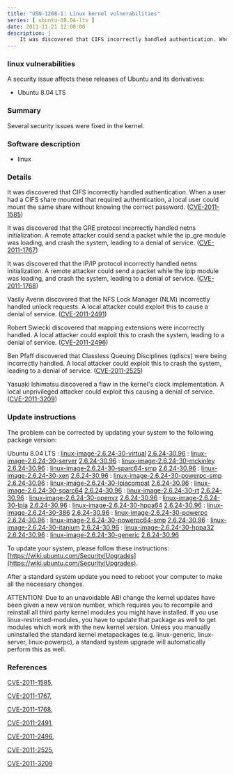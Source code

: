 ```yaml
---
title: "USN-1268-1: Linux kernel vulnerabilities"
series: [ ubuntu-08.04-lts ]
date: 2011-11-21 12:00:00
description: |
    It was discovered that CIFS incorrectly handled authentication. When a user had a CIFS share mounted that required authentication, a local user could mount the same share without knowing the correct password. ([CVE-2011-1585](http://people.ubuntu.com/~ubuntu-security/cve/CVE-2011-1585))
--- 
```

 
### linux vulnerabilities

A security issue affects these releases of Ubuntu and its derivatives:

* Ubuntu 8.04 LTS

### Summary

Several security issues were fixed in the kernel. 

### Software description

* linux 

### Details

It was discovered that CIFS incorrectly handled authentication. When a user had a CIFS share mounted that required authentication, a local user could mount the same share without knowing the correct password. ([CVE-2011-1585](http://people.ubuntu.com/~ubuntu-security/cve/CVE-2011-1585))

It was discovered that the GRE protocol incorrectly handled netns initialization. A remote attacker could send a packet while the ip_gre module was loading, and crash the system, leading to a denial of service. ([CVE-2011-1767](http://people.ubuntu.com/~ubuntu-security/cve/CVE-2011-1767))

It was discovered that the IP/IP protocol incorrectly handled netns initialization. A remote attacker could send a packet while the ipip module was loading, and crash the system, leading to a denial of service. ([CVE-2011-1768](http://people.ubuntu.com/~ubuntu-security/cve/CVE-2011-1768))

Vasily Averin discovered that the NFS Lock Manager (NLM) incorrectly handled unlock requests. A local attacker could exploit this to cause a denial of service. ([CVE-2011-2491](http://people.ubuntu.com/~ubuntu-security/cve/CVE-2011-2491))

Robert Swiecki discovered that mapping extensions were incorrectly handled. A local attacker could exploit this to crash the system, leading to a denial of service. ([CVE-2011-2496](http://people.ubuntu.com/~ubuntu-security/cve/CVE-2011-2496))

Ben Pfaff discovered that Classless Queuing Disciplines (qdiscs) were being incorrectly handled. A local attacker could exploit this to crash the system, leading to a denial of service. ([CVE-2011-2525](http://people.ubuntu.com/~ubuntu-security/cve/CVE-2011-2525))

Yasuaki Ishimatsu discovered a flaw in the kernel&#39;s clock implementation. A local unprivileged attacker could exploit this causing a denial of service. ([CVE-2011-3209](http://people.ubuntu.com/~ubuntu-security/cve/CVE-2011-3209)) 

### Update instructions

The problem can be corrected by updating your system to the following package version:

Ubuntu 8.04 LTS
 : [linux-image-2.6.24-30-virtual](https://launchpad.net/ubuntu/+source/linux) <span> [2.6.24-30.96](https://launchpad.net/ubuntu/+source/linux/2.6.24-30.96) </span> 
 : [linux-image-2.6.24-30-server](https://launchpad.net/ubuntu/+source/linux) <span> [2.6.24-30.96](https://launchpad.net/ubuntu/+source/linux/2.6.24-30.96) </span> 
 : [linux-image-2.6.24-30-mckinley](https://launchpad.net/ubuntu/+source/linux) <span> [2.6.24-30.96](https://launchpad.net/ubuntu/+source/linux/2.6.24-30.96) </span> 
 : [linux-image-2.6.24-30-sparc64-smp](https://launchpad.net/ubuntu/+source/linux) <span> [2.6.24-30.96](https://launchpad.net/ubuntu/+source/linux/2.6.24-30.96) </span> 
 : [linux-image-2.6.24-30-xen](https://launchpad.net/ubuntu/+source/linux) <span> [2.6.24-30.96](https://launchpad.net/ubuntu/+source/linux/2.6.24-30.96) </span> 
 : [linux-image-2.6.24-30-powerpc-smp](https://launchpad.net/ubuntu/+source/linux) <span> [2.6.24-30.96](https://launchpad.net/ubuntu/+source/linux/2.6.24-30.96) </span> 
 : [linux-image-2.6.24-30-lpiacompat](https://launchpad.net/ubuntu/+source/linux) <span> [2.6.24-30.96](https://launchpad.net/ubuntu/+source/linux/2.6.24-30.96) </span> 
 : [linux-image-2.6.24-30-sparc64](https://launchpad.net/ubuntu/+source/linux) <span> [2.6.24-30.96](https://launchpad.net/ubuntu/+source/linux/2.6.24-30.96) </span> 
 : [linux-image-2.6.24-30-rt](https://launchpad.net/ubuntu/+source/linux) <span> [2.6.24-30.96](https://launchpad.net/ubuntu/+source/linux/2.6.24-30.96) </span> 
 : [linux-image-2.6.24-30-openvz](https://launchpad.net/ubuntu/+source/linux) <span> [2.6.24-30.96](https://launchpad.net/ubuntu/+source/linux/2.6.24-30.96) </span> 
 : [linux-image-2.6.24-30-lpia](https://launchpad.net/ubuntu/+source/linux) <span> [2.6.24-30.96](https://launchpad.net/ubuntu/+source/linux/2.6.24-30.96) </span> 
 : [linux-image-2.6.24-30-hppa64](https://launchpad.net/ubuntu/+source/linux) <span> [2.6.24-30.96](https://launchpad.net/ubuntu/+source/linux/2.6.24-30.96) </span> 
 : [linux-image-2.6.24-30-386](https://launchpad.net/ubuntu/+source/linux) <span> [2.6.24-30.96](https://launchpad.net/ubuntu/+source/linux/2.6.24-30.96) </span> 
 : [linux-image-2.6.24-30-powerpc](https://launchpad.net/ubuntu/+source/linux) <span> [2.6.24-30.96](https://launchpad.net/ubuntu/+source/linux/2.6.24-30.96) </span> 
 : [linux-image-2.6.24-30-powerpc64-smp](https://launchpad.net/ubuntu/+source/linux) <span> [2.6.24-30.96](https://launchpad.net/ubuntu/+source/linux/2.6.24-30.96) </span> 
 : [linux-image-2.6.24-30-itanium](https://launchpad.net/ubuntu/+source/linux) <span> [2.6.24-30.96](https://launchpad.net/ubuntu/+source/linux/2.6.24-30.96) </span> 
 : [linux-image-2.6.24-30-hppa32](https://launchpad.net/ubuntu/+source/linux) <span> [2.6.24-30.96](https://launchpad.net/ubuntu/+source/linux/2.6.24-30.96) </span> 
 : [linux-image-2.6.24-30-generic](https://launchpad.net/ubuntu/+source/linux) <span> [2.6.24-30.96](https://launchpad.net/ubuntu/+source/linux/2.6.24-30.96) </span> 

To update your system, please follow these instructions: [https://wiki.ubuntu.com/Security/Upgrades](https://wiki.ubuntu.com/Security/Upgrades).

After a standard system update you need to reboot your computer to make all the necessary changes.

ATTENTION: Due to an unavoidable ABI change the kernel updates have been given a new version number, which requires you to recompile and reinstall all third party kernel modules you might have installed. If you use linux-restricted-modules, you have to update that package as well to get modules which work with the new kernel version. Unless you manually uninstalled the standard kernel metapackages (e.g. linux-generic, linux-server, linux-powerpc), a standard system upgrade will automatically perform this as well. 

### References

 [CVE-2011-1585](http://people.ubuntu.com/~ubuntu-security/cve/CVE-2011-1585), 

 [CVE-2011-1767](http://people.ubuntu.com/~ubuntu-security/cve/CVE-2011-1767), 

 [CVE-2011-1768](http://people.ubuntu.com/~ubuntu-security/cve/CVE-2011-1768), 

 [CVE-2011-2491](http://people.ubuntu.com/~ubuntu-security/cve/CVE-2011-2491), 

 [CVE-2011-2496](http://people.ubuntu.com/~ubuntu-security/cve/CVE-2011-2496), 

 [CVE-2011-2525](http://people.ubuntu.com/~ubuntu-security/cve/CVE-2011-2525), 

 [CVE-2011-3209](http://people.ubuntu.com/~ubuntu-security/cve/CVE-2011-3209)
 
